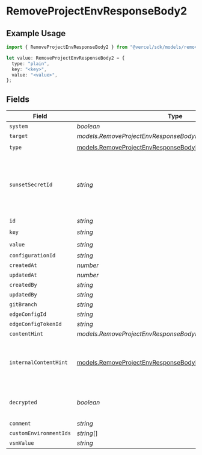# RemoveProjectEnvResponseBody2

## Example Usage

```typescript
import { RemoveProjectEnvResponseBody2 } from "@vercel/sdk/models/removeprojectenvop.js";

let value: RemoveProjectEnvResponseBody2 = {
  type: "plain",
  key: "<key>",
  value: "<value>",
};
```

## Fields

| Field                                                                                                                                  | Type                                                                                                                                   | Required                                                                                                                               | Description                                                                                                                            |
| -------------------------------------------------------------------------------------------------------------------------------------- | -------------------------------------------------------------------------------------------------------------------------------------- | -------------------------------------------------------------------------------------------------------------------------------------- | -------------------------------------------------------------------------------------------------------------------------------------- |
| `system`                                                                                                                               | *boolean*                                                                                                                              | :heavy_minus_sign:                                                                                                                     | N/A                                                                                                                                    |
| `target`                                                                                                                               | *models.RemoveProjectEnvResponseBodyProjectsTarget*                                                                                    | :heavy_minus_sign:                                                                                                                     | N/A                                                                                                                                    |
| `type`                                                                                                                                 | [models.RemoveProjectEnvResponseBodyProjectsType](../models/removeprojectenvresponsebodyprojectstype.md)                               | :heavy_check_mark:                                                                                                                     | N/A                                                                                                                                    |
| `sunsetSecretId`                                                                                                                       | *string*                                                                                                                               | :heavy_minus_sign:                                                                                                                     | This is used to identiy variables that have been migrated from type secret to sensitive.                                               |
| `id`                                                                                                                                   | *string*                                                                                                                               | :heavy_minus_sign:                                                                                                                     | N/A                                                                                                                                    |
| `key`                                                                                                                                  | *string*                                                                                                                               | :heavy_check_mark:                                                                                                                     | N/A                                                                                                                                    |
| `value`                                                                                                                                | *string*                                                                                                                               | :heavy_check_mark:                                                                                                                     | N/A                                                                                                                                    |
| `configurationId`                                                                                                                      | *string*                                                                                                                               | :heavy_minus_sign:                                                                                                                     | N/A                                                                                                                                    |
| `createdAt`                                                                                                                            | *number*                                                                                                                               | :heavy_minus_sign:                                                                                                                     | N/A                                                                                                                                    |
| `updatedAt`                                                                                                                            | *number*                                                                                                                               | :heavy_minus_sign:                                                                                                                     | N/A                                                                                                                                    |
| `createdBy`                                                                                                                            | *string*                                                                                                                               | :heavy_minus_sign:                                                                                                                     | N/A                                                                                                                                    |
| `updatedBy`                                                                                                                            | *string*                                                                                                                               | :heavy_minus_sign:                                                                                                                     | N/A                                                                                                                                    |
| `gitBranch`                                                                                                                            | *string*                                                                                                                               | :heavy_minus_sign:                                                                                                                     | N/A                                                                                                                                    |
| `edgeConfigId`                                                                                                                         | *string*                                                                                                                               | :heavy_minus_sign:                                                                                                                     | N/A                                                                                                                                    |
| `edgeConfigTokenId`                                                                                                                    | *string*                                                                                                                               | :heavy_minus_sign:                                                                                                                     | N/A                                                                                                                                    |
| `contentHint`                                                                                                                          | *models.RemoveProjectEnvResponseBodyProjectsContentHint*                                                                               | :heavy_minus_sign:                                                                                                                     | N/A                                                                                                                                    |
| `internalContentHint`                                                                                                                  | [models.RemoveProjectEnvResponseBodyProjectsInternalContentHint](../models/removeprojectenvresponsebodyprojectsinternalcontenthint.md) | :heavy_minus_sign:                                                                                                                     | Similar to `contentHints`, but should not be exposed to the user.                                                                      |
| `decrypted`                                                                                                                            | *boolean*                                                                                                                              | :heavy_minus_sign:                                                                                                                     | Whether `value` and `vsmValue` are decrypted.                                                                                          |
| `comment`                                                                                                                              | *string*                                                                                                                               | :heavy_minus_sign:                                                                                                                     | N/A                                                                                                                                    |
| `customEnvironmentIds`                                                                                                                 | *string*[]                                                                                                                             | :heavy_minus_sign:                                                                                                                     | N/A                                                                                                                                    |
| `vsmValue`                                                                                                                             | *string*                                                                                                                               | :heavy_minus_sign:                                                                                                                     | N/A                                                                                                                                    |